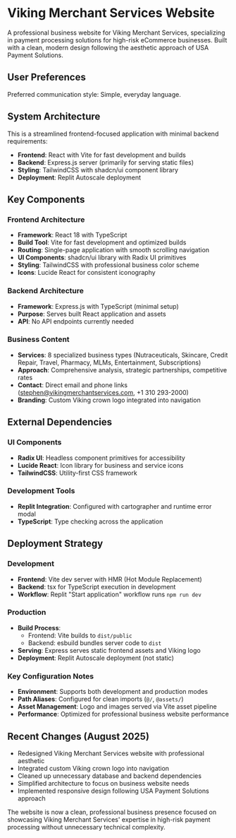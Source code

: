 # Viking Merchant Services Website

A professional business website for Viking Merchant Services, specializing in payment processing solutions for high-risk eCommerce businesses. Built with a clean, modern design following the aesthetic approach of USA Payment Solutions.

## User Preferences

Preferred communication style: Simple, everyday language.

## System Architecture

This is a streamlined frontend-focused application with minimal backend requirements:

- **Frontend**: React with Vite for fast development and builds
- **Backend**: Express.js server (primarily for serving static files)
- **Styling**: TailwindCSS with shadcn/ui component library
- **Deployment**: Replit Autoscale deployment

## Key Components

### Frontend Architecture
- **Framework**: React 18 with TypeScript
- **Build Tool**: Vite for fast development and optimized builds
- **Routing**: Single-page application with smooth scrolling navigation
- **UI Components**: shadcn/ui library with Radix UI primitives
- **Styling**: TailwindCSS with professional business color scheme
- **Icons**: Lucide React for consistent iconography

### Backend Architecture
- **Framework**: Express.js with TypeScript (minimal setup)
- **Purpose**: Serves built React application and assets
- **API**: No API endpoints currently needed

### Business Content
- **Services**: 8 specialized business types (Nutraceuticals, Skincare, Credit Repair, Travel, Pharmacy, MLMs, Entertainment, Subscriptions)
- **Approach**: Comprehensive analysis, strategic partnerships, competitive rates
- **Contact**: Direct email and phone links (stephen@vikingmerchantservices.com, +1 310 293-2000)
- **Branding**: Custom Viking crown logo integrated into navigation

## External Dependencies

### UI Components
- **Radix UI**: Headless component primitives for accessibility
- **Lucide React**: Icon library for business and service icons
- **TailwindCSS**: Utility-first CSS framework

### Development Tools
- **Replit Integration**: Configured with cartographer and runtime error modal
- **TypeScript**: Type checking across the application

## Deployment Strategy

### Development
- **Frontend**: Vite dev server with HMR (Hot Module Replacement)
- **Backend**: tsx for TypeScript execution in development
- **Workflow**: Replit "Start application" workflow runs `npm run dev`

### Production
- **Build Process**: 
  - Frontend: Vite builds to `dist/public`
  - Backend: esbuild bundles server code to `dist`
- **Serving**: Express serves static frontend assets and Viking logo
- **Deployment**: Replit Autoscale deployment (not static)

### Key Configuration Notes
- **Environment**: Supports both development and production modes
- **Path Aliases**: Configured for clean imports (`@/`, `@assets/`)
- **Asset Management**: Logo and images served via Vite asset pipeline
- **Performance**: Optimized for professional business website performance

## Recent Changes (August 2025)
- Redesigned Viking Merchant Services website with professional aesthetic
- Integrated custom Viking crown logo into navigation
- Cleaned up unnecessary database and backend dependencies
- Simplified architecture to focus on business website needs
- Implemented responsive design following USA Payment Solutions approach

The website is now a clean, professional business presence focused on showcasing Viking Merchant Services' expertise in high-risk payment processing without unnecessary technical complexity.